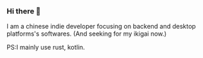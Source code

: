 ### Hi there 👋

I am a chinese indie developer focusing on backend and desktop platforms's softwares.
(And seeking for my ikigai now.)

PS:I mainly use rust, kotlin.
